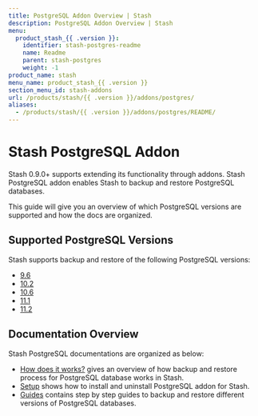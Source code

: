 ```yaml
---
title: PostgreSQL Addon Overview | Stash
description: PostgreSQL Addon Overview | Stash
menu:
  product_stash_{{ .version }}:
    identifier: stash-postgres-readme
    name: Readme
    parent: stash-postgres
    weight: -1
product_name: stash
menu_name: product_stash_{{ .version }}
section_menu_id: stash-addons
url: /products/stash/{{ .version }}/addons/postgres/
aliases:
  - /products/stash/{{ .version }}/addons/postgres/README/
---
```


# Stash PostgreSQL Addon

Stash 0.9.0+ supports extending its functionality through addons. Stash PostgreSQL addon enables Stash to backup and restore PostgreSQL databases.

This guide will give you an overview of which PostgreSQL versions are supported and how the docs are organized.

## Supported PostgreSQL Versions

Stash supports backup and restore of the following PostgreSQL versions:

- [9.6](/docs/addons/postgres/guides/9.6/standalone.md)
- [10.2](/docs/addons/postgres/guides/10.2/standalone.md)
- [10.6](/docs/addons/postgres/guides/10.6/standalone.md)
- [11.1](/docs/addons/postgres/guides/11.1/standalone.md)
- [11.2](/docs/addons/postgres/guides/11.2/standalone.md)

## Documentation Overview

Stash PostgreSQL documentations are organized as below:

- [How does it works?](/docs/addons/postgres/overview.md) gives an overview of how backup and restore process for PostgreSQL database works in Stash.
- [Setup](/docs/addons/postgres/setup/install.md) shows how to install and uninstall PostgreSQL addon for Stash.
- [Guides](/docs/addons/postgres/guides/11.2/standalone.md) contains step by step guides to backup and restore different versions of PostgreSQL databases.
